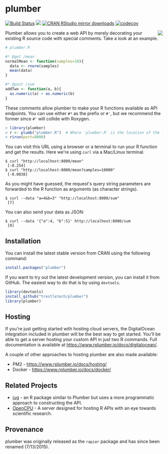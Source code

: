 # plumber

[![Build Status](https://travis-ci.org/trestletech/plumber.svg?branch=master)](https://travis-ci.org/trestletech/plumber)
[![](https://www.r-pkg.org/badges/version/plumber)](https://www.r-pkg.org/pkg/plumber)
[![CRAN RStudio mirror downloads](https://cranlogs.r-pkg.org/badges/plumber?color=brightgreen)](https://www.r-pkg.org/pkg/plumber)
[![codecov](https://codecov.io/gh/trestletech/plumber/branch/master/graph/badge.svg)](https://codecov.io/gh/trestletech/plumber)

<img align="right" src="https://www.rplumber.io/components/images/plumber.png" />

Plumber allows you to create a web API by merely decorating your existing R source code with special comments. Take a look at an example.

```r
# plumber.R

#* @get /mean
normalMean <- function(samples=10){
  data <- rnorm(samples)
  mean(data)
}

#* @post /sum
addTwo <- function(a, b){
  as.numeric(a) + as.numeric(b)
}
```

These comments allow plumber to make your R functions available as API endpoints. You can use either `#*` as the prefix or `#'`, but we recommend the former since `#'` will collide with Roxygen. 

```r
> library(plumber)
> r <- plumb("plumber.R")  # Where 'plumber.R' is the location of the file shown above
> r$run(port=8000)
```

You can visit this URL using a browser or a terminal to run your R function and get the results. Here we're using `curl` via a Mac/Linux terminal.

```
$ curl "http://localhost:8000/mean"
 [-0.254]
$ curl "http://localhost:8000/mean?samples=10000"
 [-0.0038]
```  

As you might have guessed, the request's query string parameters are forwarded to the R function as arguments (as character strings).

```
$ curl --data "a=4&b=3" "http://localhost:8000/sum"
 [7]
```

You can also send your data as JSON:

```
$ curl --data '{"a":4, "b":5}' http://localhost:8000/sum
 [9]
```

## Installation

You can install the latest stable version from CRAN using the following command:

```r
install.packages("plumber")
```

If you want to try out the latest development version, you can install it from GitHub. The easiest way to do that is by using `devtools`.

```r
library(devtools)
install_github("trestletech/plumber")
library(plumber)
```

## Hosting

If you're just getting started with hosting cloud servers, the DigitalOcean integration included in plumber will be the best way to get started. You'll be able to get a server hosting your custom API in just two R commands. Full documentation is available at https://www.rplumber.io/docs/digitalocean/.

A couple of other approaches to hosting plumber are also made available:

 - PM2 - https://www.rplumber.io/docs/hosting/
 - Docker - https://www.rplumber.io/docs/docker/

## Related Projects

 - [jug](http://bart6114.github.io/jug/index.html) - an R package similar to Plumber but uses a more programmatic approach to constructing the API.
 - [OpenCPU](https://www.opencpu.org/) - A server designed for hosting R APIs with an eye towards scientific research.

## Provenance

plumber was originally released as the `rapier` package and has since been renamed (7/13/2015).
